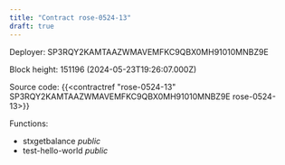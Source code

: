 ```yaml
---
title: "Contract rose-0524-13"
draft: true
---
```

Deployer: SP3RQY2KAMTAAZWMAVEMFKC9QBX0MH91010MNBZ9E


 



Block height: 151196 (2024-05-23T19:26:07.000Z)

Source code: {{<contractref "rose-0524-13" SP3RQY2KAMTAAZWMAVEMFKC9QBX0MH91010MNBZ9E rose-0524-13>}}

Functions:

* stxgetbalance _public_
* test-hello-world _public_
